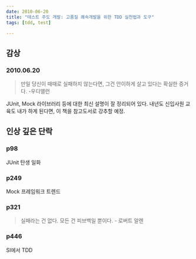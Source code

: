 ```yaml
---
date: 2010-06-20
title: "테스트 주도 개발: 고품질 쾌속개발을 위한 TDD 실천법과 도구"
tags: [tdd, test]

---
```

## 감상

### 2010.06.20

> 만일 당신이 때때로 실패하지 않는다면, 그건 안이하게 살고 있다는 확실한 증거다. -우디앨런

JUnit, Mock 라이브러리 등에 대한 최신 설명이 잘 정리되어 있다. 내년도 신입사원 교육도 내가 하게 된다면, 이 책을 참고도서로 강추할 예정.

## 인상 깊은 단락

### p98

JUnit 탄생 일화

### p249

Mock 프레임워크 트렌드

### p321

> 실패라는 건 없다. 모든 건 피브백일 뿐이다. - 로버트 알렌

### p446

SI에서 TDD

